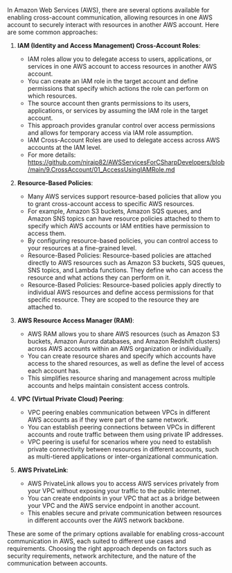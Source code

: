 In Amazon Web Services (AWS), there are several options available for enabling cross-account communication, allowing resources in one AWS account to securely interact with resources in another AWS account. Here are some common approaches:

1. **IAM (Identity and Access Management) Cross-Account Roles**:
   - IAM roles allow you to delegate access to users, applications, or services in one AWS account to access resources in another AWS account.
   - You can create an IAM role in the target account and define permissions that specify which actions the role can perform on which resources.
   - The source account then grants permissions to its users, applications, or services by assuming the IAM role in the target account.
   - This approach provides granular control over access permissions and allows for temporary access via IAM role assumption.
   -  IAM Cross-Account Roles are used to delegate access across AWS accounts at the IAM level.
   - For more details: https://github.com/nirajp82/AWSServicesForCSharpDevelopers/blob/main/9.CrossAccount/01_AccessUsingIAMRole.md

2. **Resource-Based Policies**:
   - Many AWS services support resource-based policies that allow you to grant cross-account access to specific AWS resources.
   - For example, Amazon S3 buckets, Amazon SQS queues, and Amazon SNS topics can have resource policies attached to them to specify which AWS accounts or IAM entities have permission to access them.
   - By configuring resource-based policies, you can control access to your resources at a fine-grained level.
   - Resource-Based Policies: Resource-based policies are attached directly to AWS resources such as Amazon S3 buckets, SQS queues, SNS topics, and Lambda functions. They define who can access the resource and what actions they can perform on it.
   - Resource-Based Policies: Resource-based policies apply directly to individual AWS resources and define access permissions for that specific resource. They are scoped to the resource they are attached to.


3. **AWS Resource Access Manager (RAM)**:
   - AWS RAM allows you to share AWS resources (such as Amazon S3 buckets, Amazon Aurora databases, and Amazon Redshift clusters) across AWS accounts within an AWS organization or individually.
   - You can create resource shares and specify which accounts have access to the shared resources, as well as define the level of access each account has.
   - This simplifies resource sharing and management across multiple accounts and helps maintain consistent access controls.

4. **VPC (Virtual Private Cloud) Peering**:
   - VPC peering enables communication between VPCs in different AWS accounts as if they were part of the same network.
   - You can establish peering connections between VPCs in different accounts and route traffic between them using private IP addresses.
   - VPC peering is useful for scenarios where you need to establish private connectivity between resources in different accounts, such as multi-tiered applications or inter-organizational communication.

5. **AWS PrivateLink**:
   - AWS PrivateLink allows you to access AWS services privately from your VPC without exposing your traffic to the public internet.
   - You can create endpoints in your VPC that act as a bridge between your VPC and the AWS service endpoint in another account.
   - This enables secure and private communication between resources in different accounts over the AWS network backbone.

These are some of the primary options available for enabling cross-account communication in AWS, each suited to different use cases and requirements. Choosing the right approach depends on factors such as security requirements, network architecture, and the nature of the communication between accounts.
